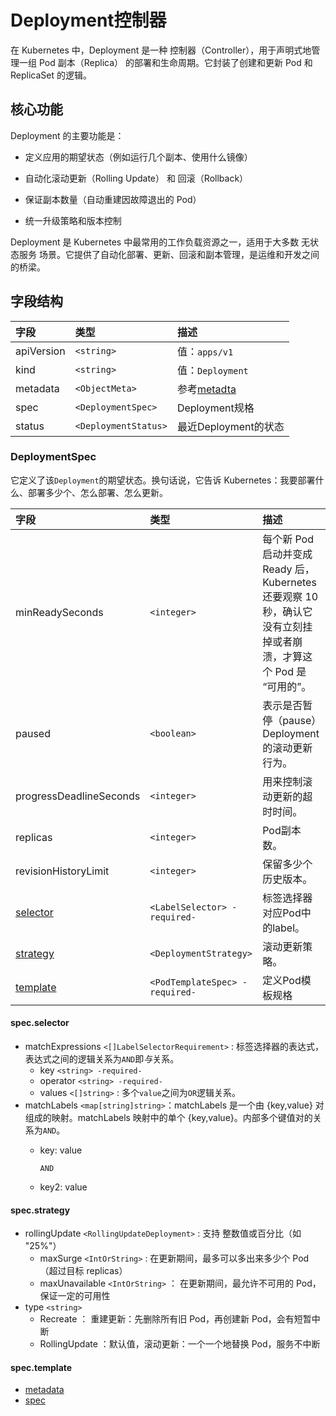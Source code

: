 # Deployment控制器

在 Kubernetes 中，Deployment 是一种 控制器（Controller），用于声明式地管理一组 Pod 副本（Replica） 的部署和生命周期。它封装了创建和更新 Pod 和 ReplicaSet 的逻辑。

## 核心功能

Deployment 的主要功能是：

- 定义应用的期望状态（例如运行几个副本、使用什么镜像）

- 自动化滚动更新（Rolling Update） 和 回滚（Rollback）

- 保证副本数量（自动重建因故障退出的 Pod）

- 统一升级策略和版本控制

Deployment 是 Kubernetes 中最常用的工作负载资源之一，适用于大多数 无状态服务 场景。它提供了自动化部署、更新、回滚和副本管理，是运维和开发之间的桥梁。

## 字段结构

|字段|类型|描述|
|:---|:---|:---|
|apiVersion|`<string>` |值：`apps/v1` |
|kind|`<string>` |值：`Deployment` |
|metadata |`<ObjectMeta>`|参考[metadta](/kubernetes/explain/Pod.md#metadata)|
|spec|`<DeploymentSpec>`|Deployment规格|
|status|`<DeploymentStatus>`|最近Deployment的状态 |

### DeploymentSpec

它定义了该`Deployment`的期望状态。换句话说，它告诉 Kubernetes：我要部署什么、部署多少个、怎么部署、怎么更新。

|      字段     |         类型       |                                             描述                                                 |
|:--------------|:------------------|:-------------------------------------------------------------------------------------------------|
|minReadySeconds|`<integer>`|每个新 Pod 启动并变成 Ready 后，Kubernetes 还要观察 10 秒，确认它没有立刻挂掉或者崩溃，才算这个 Pod 是 “可用的”。|
|paused|`<boolean>`|表示是否暂停（pause）Deployment 的滚动更新行为。|
|progressDeadlineSeconds|`<integer>`|用来控制滚动更新的超时时间。|
|replicas|`<integer>`|Pod副本数。|
|revisionHistoryLimit|`<integer>`|保留多少个历史版本。|
|[selector](/kubernetes/explain/Controller/deployment.md#specselector)|`<LabelSelector> -required-`|标签选择器对应Pod中的label。|
|[strategy](/kubernetes/explain/Controller/deployment.md#specstrategy)|`<DeploymentStrategy>`|滚动更新策略。|
|[template](/kubernetes/explain/Controller/deployment.md#spectemplate)|`<PodTemplateSpec> -required-`|定义Pod模板规格|

#### spec.selector

- matchExpressions      `<[]LabelSelectorRequirement>` : 标签选择器的表达式，表达式之间的逻辑关系为`AND`即*与*关系。
  - key   `<string> -required-`
  - operator      `<string> -required-`
  - values        `<[]string>` : 多个`value`之间为`OR`逻辑关系。
- matchLabels   `<map[string]string>`：matchLabels 是一个由 {key,value} 对组成的映射。matchLabels 映射中的单个 {key,value}。内部多个键值对的关系为`AND`。
  - key: value

    `AND`

  - key2: value

#### spec.strategy

- rollingUpdate `<RollingUpdateDeployment>` : 支持 整数值或百分比（如 "25%"）
  - maxSurge `<IntOrString>` : 在更新期间，最多可以多出来多少个 Pod（超过目标 replicas）
  - maxUnavailable `<IntOrString>` ： 在更新期间，最允许不可用的 Pod，保证一定的可用性
- type  `<string>`
  - Recreate ： 重建更新：先删除所有旧 Pod，再创建新 Pod，会有短暂中断
  - RollingUpdate ：默认值，滚动更新：一个一个地替换 Pod，服务不中断

#### spec.template

- [metadata](/kubernetes/explain/Pod.md#metadata)
- [spec](/kubernetes/explain/Pod.md#spec)
